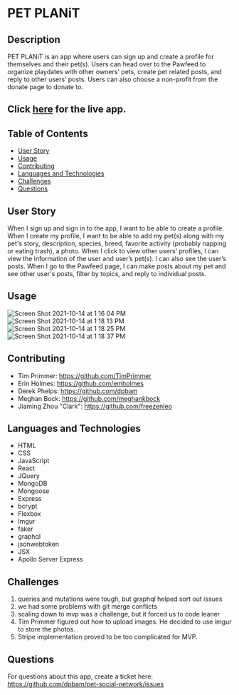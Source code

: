 # PET PLANiT

## Description

PET PLANiT is an app where users can sign up and create a profile for themselves and their pet(s). Users can head over to the Pawfeed to organize playdates with other owners' pets, create pet related posts, and reply to other users’ posts. Users can also choose a non-profit from the donate page to donate to.

## Click [here](https://enigmatic-temple-75821.herokuapp.com/) for the live app.

## Table of Contents

- [User Story](#userstory)
- [Usage](#usage)
- [Contributing](#contributing)
- [Languages and Technologies](#languagesandtech)
- [Challenges](#challenges)
- [Questions](#questions)

## User Story

When I sign up and sign in to the app, I want to be able to create a profile.
When I create my profile, I want to be able to add my pet(s) along with my pet's story, description, species, breed, favorite activity (probably napping or eating trash), a photo.
When I click to view other users’ profiles, I can view the information of the user and user’s pet(s). I can also see the user’s posts. 
When I go to the Pawfeed page, I can make posts about my pet and see other user's posts, filter by topics, and reply to individual posts. 

## Usage

![Screen Shot 2021-10-14 at 1 16 04 PM](https://user-images.githubusercontent.com/82355287/137382439-a8d4d454-f773-4aa0-8e90-2aa0ae6c6206.png)
![Screen Shot 2021-10-14 at 1 18 13 PM](https://user-images.githubusercontent.com/82355287/137382497-ef341459-ab63-4302-a540-c9136d607680.png)
![Screen Shot 2021-10-14 at 1 18 25 PM](https://user-images.githubusercontent.com/82355287/137382538-d46c6c81-ccda-485d-8fbb-8718ba897f9c.png)
![Screen Shot 2021-10-14 at 1 18 37 PM](https://user-images.githubusercontent.com/82355287/137382578-c48ef822-18cd-44f5-b654-d37adbc7d246.png)

## Contributing

- Tim Primmer: https://github.com/TimPrimmer
- Erin Holmes: https://github.com/emholmes
- Derek Phelps: https://github.com/dpbam
- Meghan Bock: https://github.com/meghankbock
- Jiaming Zhou "Clark": https://github.com/freezenleo

## Languages and Technologies

- HTML
- CSS
- JavaScript
- React
- JQuery
- MongoDB
- Mongoose
- Express
- bcrypt
- Flexbox
- Imgur
- faker
- graphql
- jsonwebtoken
- JSX
- Apollo Server Express

## Challenges

1. queries and mutations were tough, but graphql helped sort out issues
2. we had some problems with git merge conflicts
3. scaling down to mvp was a challenge, but it forced us to code leaner
4. Tim Primmer figured out how to upload images. He decided to use imgur to store the photos.
5. Stripe implementation proved to be too complicated for MVP.

## Questions

For questions about this app, create a ticket here: https://github.com/dpbam/pet-social-network/issues
